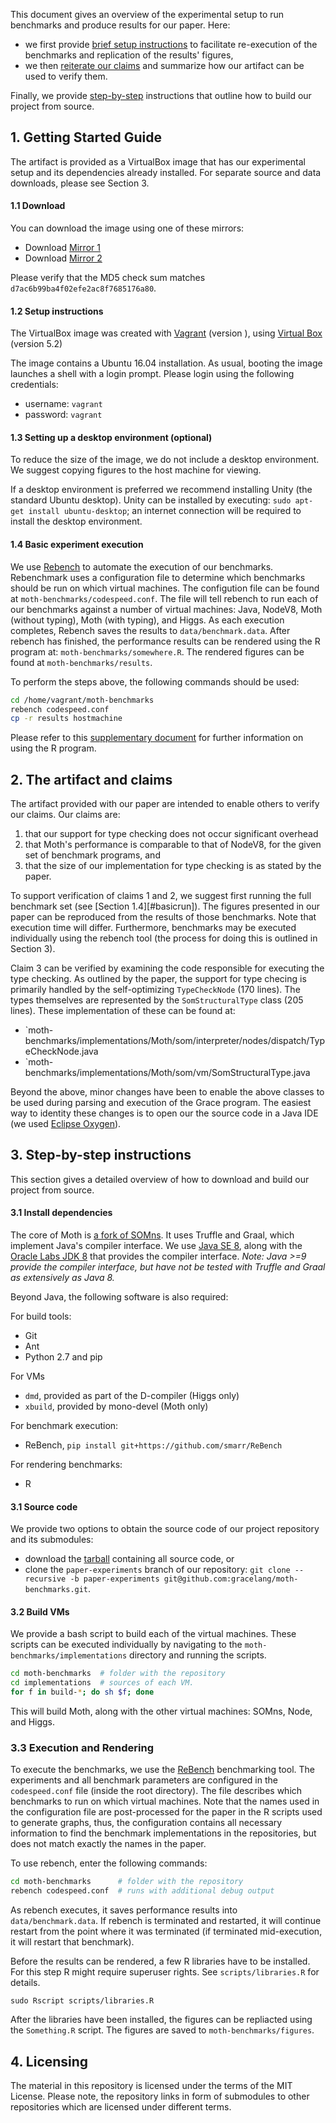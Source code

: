 

This document gives an overview of the experimental setup to run benchmarks and produce results for our paper. Here:

- we first provide [brief setup instructions](#getting-started-guide) to facilitate re-execution of the benchmarks and replication of the results' figures,
- we then [reiterate our claims](#artifact-and-claims) and summarize how our artifact can be used to verify them.

Finally, we provide [step-by-step](#step-by-step) instructions that outline how to build our project from source.

<a name="getting-started-guide"></a>

## 1. Getting Started Guide

The artifact is provided as a VirtualBox image that has our experimental setup and its dependencies already installed. For separate source and data downloads, please see Section 3.

#### 1.1 Download

You can download the image using one of these mirrors:

- Download [Mirror 1][mirror_1]
- Download [Mirror 2][mirror_2]

Please verify that the MD5 check sum matches `d7ac6b99ba4f02efe2ac8f7685176a80`.

#### 1.2 Setup instructions

The VirtualBox image was created with [Vagrant][vagrant] (version ), using [Virtual Box][virutalbox] (version 5.2)

The image contains a Ubuntu 16.04 installation. As usual, booting the image launches a shell with a login prompt. Please login using the following credentials:

- username: `vagrant`
- password: `vagrant`

#### 1.3 Setting up a desktop environment (optional)

To reduce the size of the image, we do not include a desktop environment. We suggest copying figures to the host machine for viewing.

If a desktop environment is preferred we recommend installing Unity (the standard Ubuntu desktop). Unity can be installed by executing: `sudo apt-get install ubuntu-desktop`; an internet connection will be required to install the desktop environment. 

#### 1.4 Basic experiment execution

<a name="basicrun"></a>

We use [Rebench][rebench] to automate the execution of our benchmarks. Rebenchmark uses a configuration file to determine which benchmarks should be run on which virtual machines. The configution file can be found at `moth-benchmarks/codespeed.conf`. The file will tell rebench to run each of our benchmarks against a number of virtual machines: Java, NodeV8, Moth (without typing), Moth (with typing), and Higgs. As each execution completes, Rebench saves the results to `data/benchmark.data`. After rebench has finished, the performance results can be rendered using the R program at: `moth-benchmarks/somewhere.R`. The rendered figures can be found at `moth-benchmarks/results`.

To perform the steps above, the following commands should be used:

```bash
cd /home/vagrant/moth-benchmarks
rebench codespeed.conf
cp -r results hostmachine
```

Please refer to this [supplementary document][evaluation_supplementary] for further information on using the R program.

<a name="artifact-and-claims"></a>

## 2. The artifact and claims

The artifact provided with our paper are intended to enable others to verify our claims. Our claims are:

1. that our support for type checking does not occur significant overhead
2. that Moth's performance is comparable to that of NodeV8, for the given set of benchmark programs, and
3. that the size of our implementation for type checking is as stated by the paper.

To support verification of claims 1 and 2, we suggest first running the full benchmark set (see [Section 1.4][#basicrun]). The figures presented in our paper can be reproduced from the results of those benchmarks. Note that execution time will differ. Furthermore, benchmarks may be executed individually using the rebench tool (the process for doing this is outlined in Section 3).

Claim 3 can be verified by examining the code responsible for executing the type checking. As outlined by the paper, the support for type checing is primarily handled by the self-optimizing `TypeCheckNode` (170 lines). The types themselves are represented by the `SomStructuralType` class (205 lines). These implementation of these can be found at:

- `moth-benchmarks/implementations/Moth/som/interpreter/nodes/dispatch/TypeCheckNode.java
- `moth-benchmarks/implementations/Moth/som/vm/SomStructuralType.java

Beyond the above, minor changes have been to enable the above classes to be used during parsing and execution of the Grace program. The easiest way to identity these changes is to open our the source code in a Java IDE (we used [Eclipse Oxygen][eclipse_oxy]).



<a name="step-by-step"></a>

## 3. Step-by-step instructions

This section gives a detailed overview of how to download and build our project from source.

#### 3.1 Install dependencies

The core of Moth is [a fork of SOMns](https://github.com/gracelang/moth-somns). It uses Truffle and Graal, which implement Java's compiler interface. We use [Java SE 8][java8], along with the [Oracle Labs JDK 8][jvmci] that provides the compiler interface. *Note: Java >=9 provide the compiler interface, but have not be tested with Truffle and Graal as extensively as Java 8.*

Beyond Java, the following software is also required:

For build tools:

- Git
- Ant 
- Python 2.7 and pip 

For VMs

- `dmd`, provided as part of the D-compiler (Higgs only)
- `xbuild`, provided by mono-devel (Moth only)

For benchmark execution:

- ReBench, `pip install git+https://github.com/smarr/ReBench`

For rendering benchmarks:

- R 

#### 3.1 Source code

We provide two options to obtain the source code of our project repository and its submodules:

- download the [tarball][source_tarball] containing all source code, or
- clone the `paper-experiments` branch of our repository: `git clone --recursive -b paper-experiments git@github.com:gracelang/moth-benchmarks.git`.

#### 3.2 Build VMs

We provide a bash script to build each of the virtual machines. These scripts can be executed individually by navigating to the `moth-benchmarks/implementations` directory and running the scripts.

```bash
cd moth-benchmarks  # folder with the repository
cd implementations  # sources of each VM.
for f in build-*; do sh $f; done
```

This will build Moth, along with the other virtual machines: SOMns, Node, and Higgs. 

### 3.3 Execution and Rendering 

To execute the benchmarks, we use the [ReBench](https://github.com/smarr/ReBench) benchmarking tool. The experiments and all benchmark parameters are configured in the `codespeed.conf` file (inside the root directory). The file describes which benchmarks to run on which virtual machines. Note that the names used in the configuration file are post-processed for the paper in the R scripts used to generate graphs, thus, the configuration contains all necessary information to find the benchmark implementations in the repositories, but does not match exactly the names in the paper.

To use rebench, enter the following commands:

```bash
cd moth-benchmarks      # folder with the repository
rebench codespeed.conf  # runs with additional debug output
```

As rebench executes, it saves performance results into `data/benchmark.data`. If rebench is terminated and restarted, it will continue restart from the point where it was terminated (if terminated mid-execution, it will restart that benchmark).

Before the results can be rendered, a few R libraries have to be installed. For this step R might require superuser rights. See `scripts/libraries.R` for details. 

```
sudo Rscript scripts/libraries.R
```

After the libraries have been installed, the figures can be repliacted using the `Something.R` script. The figures are saved to `moth-benchmarks/figures`. 

## 4. Licensing

The material in this repository is licensed under the terms of the MIT License. Please note, the repository links in form of submodules to other repositories which are licensed under different terms.

[github]: https://gitlab.com/richard-roberts/moth-benchmarks
[vagrant]: https://vagrantup.com
[virutalbox]: https://www.virtualbox.org/
[mirror_1]: https://google.com
[mirror_2]: https://google.com
[original_data_set]: https://google.com
[source_tarball]: https://google.com
[evaluation_supplementary]: https://google.com
[rebench]: https://github.com/smarr/ReBench
[eclipse_oxy]: https://www.eclipse.org/oxygen/
[jvmci]: https://www.oracle.com/technetwork/oracle-labs/program-languages/downloads/index.html
[java8]: http://www.oracle.com/technetwork/java/javase/downloads/java-archive-javase8-2177648.html#jdk-8u31-oth-JPR

